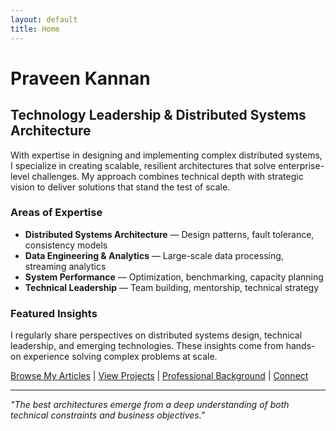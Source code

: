 ```yaml
---
layout: default
title: Home
---
```


# Praveen Kannan

## Technology Leadership & Distributed Systems Architecture

With expertise in designing and implementing complex distributed systems, I specialize in creating scalable, resilient architectures that solve enterprise-level challenges. My approach combines technical depth with strategic vision to deliver solutions that stand the test of scale.

### Areas of Expertise

- **Distributed Systems Architecture** — Design patterns, fault tolerance, consistency models
- **Data Engineering & Analytics** — Large-scale data processing, streaming analytics
- **System Performance** — Optimization, benchmarking, capacity planning
- **Technical Leadership** — Team building, mentorship, technical strategy

### Featured Insights

I regularly share perspectives on distributed systems design, technical leadership, and emerging technologies. These insights come from hands-on experience solving complex problems at scale.

[Browse My Articles](/blog) | [View Projects](/projects) | [Professional Background](/about) | [Connect](/contact)

---

*"The best architectures emerge from a deep understanding of both technical constraints and business objectives."*

